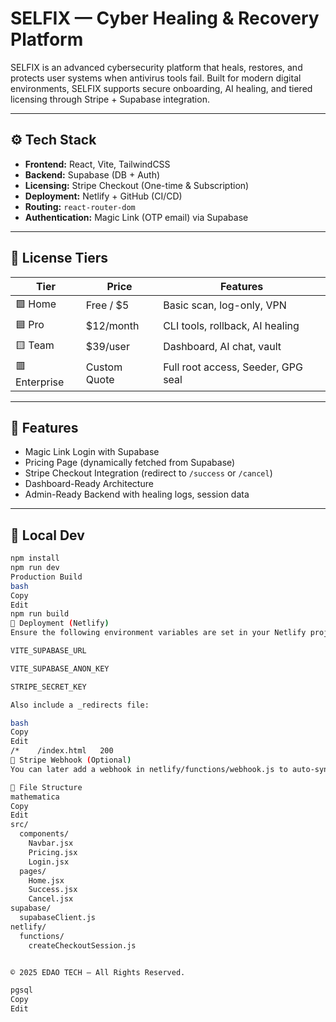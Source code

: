 # SELFIX — Cyber Healing & Recovery Platform

SELFIX is an advanced cybersecurity platform that heals, restores, and protects user systems when antivirus tools fail. Built for modern digital environments, SELFIX supports secure onboarding, AI healing, and tiered licensing through Stripe + Supabase integration.

---

## ⚙️ Tech Stack

- **Frontend:** React, Vite, TailwindCSS
- **Backend:** Supabase (DB + Auth)
- **Licensing:** Stripe Checkout (One-time & Subscription)
- **Deployment:** Netlify + GitHub (CI/CD)
- **Routing:** `react-router-dom`
- **Authentication:** Magic Link (OTP email) via Supabase

---

## 💼 License Tiers

| Tier       | Price      | Features                            |
|------------|------------|-------------------------------------|
| 🟩 Home     | Free / $5  | Basic scan, log-only, VPN           |
| 🟦 Pro      | $12/month  | CLI tools, rollback, AI healing     |
| 🟨 Team     | $39/user   | Dashboard, AI chat, vault           |
| 🟥 Enterprise | Custom Quote | Full root access, Seeder, GPG seal |

---

## 🔐 Features

- Magic Link Login with Supabase
- Pricing Page (dynamically fetched from Supabase)
- Stripe Checkout Integration (redirect to `/success` or `/cancel`)
- Dashboard-Ready Architecture
- Admin-Ready Backend with healing logs, session data

---

## 🧪 Local Dev

```bash
npm install
npm run dev
Production Build
bash
Copy
Edit
npm run build
📡 Deployment (Netlify)
Ensure the following environment variables are set in your Netlify project:

VITE_SUPABASE_URL

VITE_SUPABASE_ANON_KEY

STRIPE_SECRET_KEY

Also include a _redirects file:

bash
Copy
Edit
/*    /index.html   200
🧾 Stripe Webhook (Optional)
You can later add a webhook in netlify/functions/webhook.js to auto-sync user subscription status.

📁 File Structure
mathematica
Copy
Edit
src/
  components/
    Navbar.jsx
    Pricing.jsx
    Login.jsx
  pages/
    Home.jsx
    Success.jsx
    Cancel.jsx
supabase/
  supabaseClient.js
netlify/
  functions/
    createCheckoutSession.js


© 2025 EDAO TECH — All Rights Reserved.

pgsql
Copy
Edit
